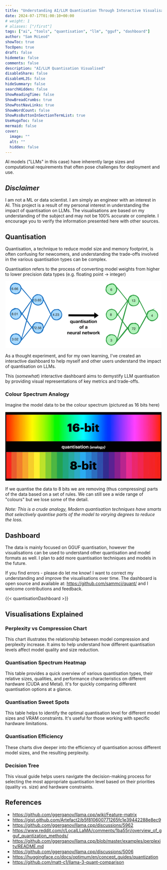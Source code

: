 ```yaml
---
title: "Understanding AI/LLM Quantisation Through Interactive Visualisations"
date: 2024-07-17T01:00:10+00:00
# weight: 1
# aliases: ["/first"]
tags: ["ai", "tools", "quantisation", "llm", "gguf", "dashboard"]
author: "Sam McLeod"
showToc: true
TocOpen: true
draft: false
hidemeta: false
comments: false
description: "AI/LLM Quantisation Visualised"
disableShare: false
disableHLJS: false
hideSummary: false
searchHidden: false
ShowReadingTime: false
ShowBreadCrumbs: true
ShowPostNavLinks: true
ShowWordCount: false
ShowRssButtonInSectionTermList: true
UseHugoToc: false
mermaid: false
cover:
  image: ""
  alt: ""
  hidden: false
---
```


AI models ("LLMs" in this case) have inherently large sizes and computational requirements that often pose challenges for deployment and use.

## _Disclaimer_

I am not a ML or data scientist. I am simply an engineer with an interest in AI. This project is a result of my personal interest in understanding the impact of quantisation on LLMs. The visualisations are based on my understanding of the subject and may not be 100% accurate or complete. I encourage you to verify the information presented here with other sources.

## Quantisation

Quantisation, a technique to reduce model size and memory footprint, is often confusing for newcomers, and understanding the trade-offs involved in the various quantisation types can be complex.

Quantisation refers to the process of converting model weights from higher to lower precision data types (e.g. floating point -> integer)

![](quant-neural.png)

As a thought experiment, and for my own learning, I've created an interactive dashboard to help myself and other users understand the impact of quantisation on LLMs.

This (_somewhat_) interactive dashboard aims to demystify LLM quantisation by providing visual representations of key metrics and trade-offs.

### Colour Spectrum Analogy

Imagine the model data to be the colour spectrum (pictured as 16 bits here)

![](16-to-8bit.png)

If we quantise the data to 8 bits we are removing (thus compressing) parts of the data based on a set of rules.
We can still see a wide range of "colours" but we lose some of the detail.

_Note: This is a crude analogy, Modern quantisation techniques have smarts that selectively quantise parts of the model to varying degrees to reduce the loss._

## Dashboard

The data is mainly focused on GGUF quantisation, however the visualisations can be used to understand other quantisation and model formats as well. I plan to add more quantisation techniques and models in the future.

If you find errors - please do let me know! I want to correct my understanding and improve the visualisations over time. The dashboard is open source and available at: https://github.com/sammcj/quant/ and I welcome contributions and feedback.

<!--more-->

{{< quantisationDashboard >}}

## Visualisations Explained

### Perplexity vs Compression Chart

This chart illustrates the relationship between model compression and perplexity increase. It aims to help understand how different quantisation levels affect model quality and size reduction.

### Quantisation Spectrum Heatmap

This table provides a quick overview of various quantisation types, their relative sizes, qualities, and performance characteristics on different hardware (CUDA and Metal). It's for quickly comparing different quantisation options at a glance.

### Quantisation Sweet Spots

This table helps to identify the optimal quantisation level for different model sizes and VRAM constraints. It's useful for those working with specific hardware limitations.

### Quantisation Efficiency

These charts dive deeper into the efficiency of quantisation across different model sizes, and the resulting perplexity.

### Decision Tree

This visual guide helps users navigate the decision-making process for selecting the most appropriate quantisation level based on their priorities (quality vs. size) and hardware constraints.

## References

- https://github.com/ggerganov/llama.cpp/wiki/Feature-matrix
- https://gist.github.com/Artefact2/b5f810600771265fc1e39442288e8ec9
- https://github.com/ggerganov/llama.cpp/discussions/5962
- https://www.reddit.com/r/LocalLLaMA/comments/1ba55rj/overview_of_gguf_quantization_methods/
- https://github.com/ggerganov/llama.cpp/blob/master/examples/perplexity/README.md
- https://github.com/ggerganov/llama.cpp/discussions/5006
- https://huggingface.co/docs/optimum/en/concept_guides/quantization
- https://github.com/matt-c1/llama-3-quant-comparison
